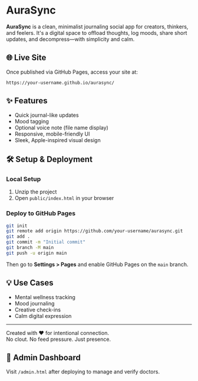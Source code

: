 # AuraSync

**AuraSync** is a clean, minimalist journaling social app for creators, thinkers, and feelers. It's a digital space to offload thoughts, log moods, share short updates, and decompress—with simplicity and calm.

## 🌐 Live Site
Once published via GitHub Pages, access your site at:
```
https://your-username.github.io/aurasync/
```

## ✨ Features
- Quick journal-like updates
- Mood tagging
- Optional voice note (file name display)
- Responsive, mobile-friendly UI
- Sleek, Apple-inspired visual design

## 🛠 Setup & Deployment

### Local Setup
1. Unzip the project
2. Open `public/index.html` in your browser

### Deploy to GitHub Pages
```bash
git init
git remote add origin https://github.com/your-username/aurasync.git
git add .
git commit -m "Initial commit"
git branch -M main
git push -u origin main
```
Then go to **Settings > Pages** and enable GitHub Pages on the `main` branch.

## 💡 Use Cases
- Mental wellness tracking
- Mood journaling
- Creative check-ins
- Calm digital expression

---

Created with ❤️ for intentional connection.  
No clout. No feed pressure. Just presence.

## 🔐 Admin Dashboard
Visit `/admin.html` after deploying to manage and verify doctors.